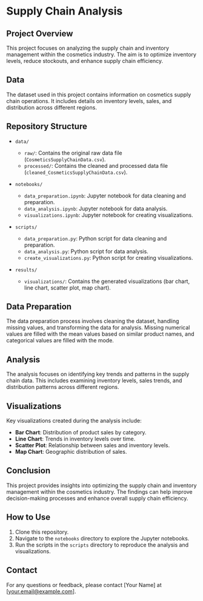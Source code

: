 # Supply Chain Analysis

## Project Overview
This project focuses on analyzing the supply chain and inventory management within the cosmetics industry. The aim is to optimize inventory levels, reduce stockouts, and enhance supply chain efficiency.

## Data
The dataset used in this project contains information on cosmetics supply chain operations. It includes details on inventory levels, sales, and distribution across different regions.

## Repository Structure

- `data/`
  - `raw/`: Contains the original raw data file (`CosmeticsSupplyChainData.csv`).
  - `processed/`: Contains the cleaned and processed data file (`cleaned_CosmeticsSupplyChainData.csv`).

- `notebooks/`
  - `data_preparation.ipynb`: Jupyter notebook for data cleaning and preparation.
  - `data_analysis.ipynb`: Jupyter notebook for data analysis.
  - `visualizations.ipynb`: Jupyter notebook for creating visualizations.

- `scripts/`
  - `data_preparation.py`: Python script for data cleaning and preparation.
  - `data_analysis.py`: Python script for data analysis.
  - `create_visualizations.py`: Python script for creating visualizations.

- `results/`
  - `visualizations/`: Contains the generated visualizations (bar chart, line chart, scatter plot, map chart).

## Data Preparation
The data preparation process involves cleaning the dataset, handling missing values, and transforming the data for analysis. Missing numerical values are filled with the mean values based on similar product names, and categorical values are filled with the mode.

## Analysis
The analysis focuses on identifying key trends and patterns in the supply chain data. This includes examining inventory levels, sales trends, and distribution patterns across different regions.

## Visualizations
Key visualizations created during the analysis include:
- **Bar Chart**: Distribution of product sales by category.
- **Line Chart**: Trends in inventory levels over time.
- **Scatter Plot**: Relationship between sales and inventory levels.
- **Map Chart**: Geographic distribution of sales.

## Conclusion
This project provides insights into optimizing the supply chain and inventory management within the cosmetics industry. The findings can help improve decision-making processes and enhance overall supply chain efficiency.

## How to Use
1. Clone this repository.
2. Navigate to the `notebooks` directory to explore the Jupyter notebooks.
3. Run the scripts in the `scripts` directory to reproduce the analysis and visualizations.

## Contact
For any questions or feedback, please contact [Your Name] at [your.email@example.com].
